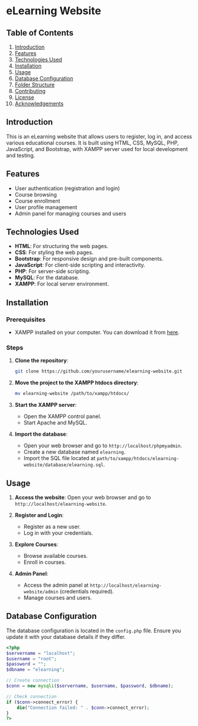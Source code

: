 # eLearning Website

## Table of Contents

1. [Introduction](#introduction)
2. [Features](#features)
3. [Technologies Used](#technologies-used)
4. [Installation](#installation)
5. [Usage](#usage)
6. [Database Configuration](#database-configuration)
7. [Folder Structure](#folder-structure)
8. [Contributing](#contributing)
9. [License](#license)
10. [Acknowledgements](#acknowledgements)

## Introduction

This is an eLearning website that allows users to register, log in, and access various educational courses. It is built using HTML, CSS, MySQL, PHP, JavaScript, and Bootstrap, with XAMPP server used for local development and testing.

## Features

- User authentication (registration and login)
- Course browsing
- Course enrollment
- User profile management
- Admin panel for managing courses and users

## Technologies Used

- **HTML**: For structuring the web pages.
- **CSS**: For styling the web pages.
- **Bootstrap**: For responsive design and pre-built components.
- **JavaScript**: For client-side scripting and interactivity.
- **PHP**: For server-side scripting.
- **MySQL**: For the database.
- **XAMPP**: For local server environment.

## Installation

### Prerequisites

- XAMPP installed on your computer. You can download it from [here](https://www.apachefriends.org/index.html).

### Steps

1. **Clone the repository**:
    ```bash
    git clone https://github.com/yourusername/elearning-website.git
    ```

2. **Move the project to the XAMPP htdocs directory**:
    ```bash
    mv elearning-website /path/to/xampp/htdocs/
    ```

3. **Start the XAMPP server**:
    - Open the XAMPP control panel.
    - Start Apache and MySQL.

4. **Import the database**:
    - Open your web browser and go to `http://localhost/phpmyadmin`.
    - Create a new database named `elearning`.
    - Import the SQL file located at `path/to/xampp/htdocs/elearning-website/database/elearning.sql`.

## Usage

1. **Access the website**:
    Open your web browser and go to `http://localhost/elearning-website`.

2. **Register and Login**:
    - Register as a new user.
    - Log in with your credentials.

3. **Explore Courses**:
    - Browse available courses.
    - Enroll in courses.

4. **Admin Panel**:
    - Access the admin panel at `http://localhost/elearning-website/admin` (credentials required).
    - Manage courses and users.

## Database Configuration

The database configuration is located in the `config.php` file. Ensure you update it with your database details if they differ.

```php
<?php
$servername = "localhost";
$username = "root";
$password = "";
$dbname = "elearning";

// Create connection
$conn = new mysqli($servername, $username, $password, $dbname);

// Check connection
if ($conn->connect_error) {
    die("Connection failed: " . $conn->connect_error);
}
?>

